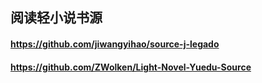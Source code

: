 ## 阅读轻小说书源

#### https://github.com/jiwangyihao/source-j-legado

#### https://github.com/ZWolken/Light-Novel-Yuedu-Source

